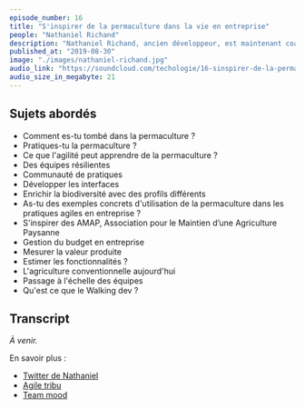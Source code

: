 ```yaml
---
episode_number: 16
title: "S'inspirer de la permaculture dans la vie en entreprise"
people: "Nathaniel Richand"
description: "Nathaniel Richand, ancien développeur, est maintenant coach agile. En voulant sortir de sa bulle, il découvre un peu par hasard la permaculture. Il nous raconte cette rencontre et comment il a assez vite fait le lien entre permaculture et pratiques agiles."
published_at: "2019-08-30"
image: "./images/nathaniel-richand.jpg"
audio_link: "https://soundcloud.com/techologie/16-sinspirer-de-la-permaculture-avec-nathaniel-richand"
audio_size_in_megabyte: 21
---
```


## Sujets abordés

* Comment es-tu tombé dans la permaculture ?
* Pratiques-tu la permaculture ?
* Ce que l'agilité peut apprendre de la permaculture ?
* Des équipes résilientes
* Communauté de pratiques
* Développer les interfaces
* Enrichir la biodiversité avec des profils différents
* As-tu des exemples concrets d'utilisation de la permaculture dans les pratiques agiles en entreprise ?
* S'inspirer des AMAP, Association pour le Maintien d’une Agriculture Paysanne
* Gestion du budget en entreprise
* Mesurer la valeur produite
* Estimer les fonctionnalités ?
* L'agriculture conventionnelle aujourd'hui
* Passage à l'échelle des équipes
* Qu'est ce que le Walking dev ?

## Transcript

_À venir._

<div class="block">
En savoir plus :

* [Twitter de Nathaniel](https://twitter.com/nrichand)
* [Agile tribu](https://www.agiletribu.com/)
* [Team mood](https://www.teammood.com/fr/)

</div>
